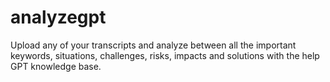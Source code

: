 # analyzegpt
Upload any of your transcripts and analyze between all the important keywords, situations, challenges, risks, impacts and solutions with the help GPT knowledge base.
